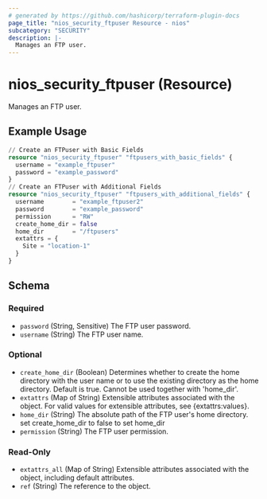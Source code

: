 ```yaml
---
# generated by https://github.com/hashicorp/terraform-plugin-docs
page_title: "nios_security_ftpuser Resource - nios"
subcategory: "SECURITY"
description: |-
  Manages an FTP user.
---
```


# nios_security_ftpuser (Resource)

Manages an FTP user.

## Example Usage

```terraform
// Create an FTPuser with Basic Fields
resource "nios_security_ftpuser" "ftpusers_with_basic_fields" {
  username = "example_ftpuser"
  password = "example_password"
}
// Create an FTPuser with Additional Fields
resource "nios_security_ftpuser" "ftpusers_with_additional_fields" {
  username        = "example_ftpuser2"
  password        = "example_password"
  permission      = "RW"
  create_home_dir = false
  home_dir        = "/ftpusers"
  extattrs = {
    Site = "location-1"
  }
}
```

<!-- schema generated by tfplugindocs -->
## Schema

### Required

- `password` (String, Sensitive) The FTP user password.
- `username` (String) The FTP user name.

### Optional

- `create_home_dir` (Boolean) Determines whether to create the home directory with the user name or to use the existing directory as the home directory. Default is true. Cannot be used together with 'home_dir'.
- `extattrs` (Map of String) Extensible attributes associated with the object. For valid values for extensible attributes, see {extattrs:values}.
- `home_dir` (String) The absolute path of the FTP user's home directory. set create_home_dir to false to set home_dir
- `permission` (String) The FTP user permission.

### Read-Only

- `extattrs_all` (Map of String) Extensible attributes associated with the object, including default attributes.
- `ref` (String) The reference to the object.
